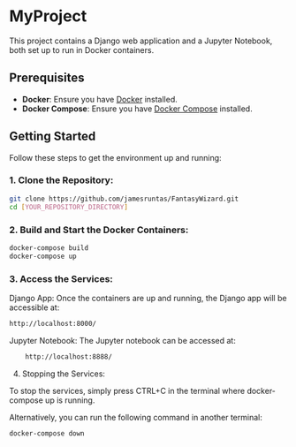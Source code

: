 # MyProject

This project contains a Django web application and a Jupyter Notebook, both set up to run in Docker containers.

## Prerequisites

- **Docker**: Ensure you have [Docker](https://www.docker.com/get-started) installed.
- **Docker Compose**: Ensure you have [Docker Compose](https://docs.docker.com/compose/install/) installed.

## Getting Started

Follow these steps to get the environment up and running:

### 1. Clone the Repository:

```bash
git clone https://github.com/jamesruntas/FantasyWizard.git
cd [YOUR_REPOSITORY_DIRECTORY]
```

### 2. Build and Start the Docker Containers:

```bash
docker-compose build
docker-compose up
```
### 3. Access the Services:

Django App: Once the containers are up and running, the Django app will be accessible at:

```bash
http://localhost:8000/
```

Jupyter Notebook: The Jupyter notebook can be accessed at:

```bash
    http://localhost:8888/
```

4. Stopping the Services:

To stop the services, simply press CTRL+C in the terminal where docker-compose up is running.

Alternatively, you can run the following command in another terminal:

```bash
docker-compose down
```